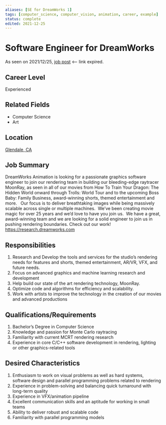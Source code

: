 ```yaml
---
aliases: [SE for DreamWorks 1]
tags: [computer_science, computer_vision, animation, career, example]
status: complete
edited: 2021-12-25
---
```


# Software Engineer for DreamWorks
As seen on 2021/12/25, [job post](https://sjobs.brassring.com/TGnewUI/Search/home/HomeWithPreLoad?partnerid=25354&siteid=5108&PageType=JobDetails&jobid=562509#jobDetails=562509_5108) <-- link expired.

## Career Level
Experienced

## Related Fields
- Computer Science
- Art

## Location
[Glendale, CA](https://goo.gl/maps/c1CWYwUvrrH1rrYy9)

## Job Summary
DreamWorks Animation is looking for a passionate graphics software engineer to join our rendering team in building our bleeding-edge raytracer MoonRay, as seen in all of our movies from How To Train Your Dragon: The Hidden World onward through Trolls: World Tour and to the upcoming Boss Baby: Family Business, award-winning shorts, themed entertainment and more.   Our focus is to deliver breathtaking images while being massively scalable across single or multiple machines.  We’ve been creating movie magic for over 25 years and we’d love to have you join us.  We have a great, award-winning team and we are looking for a solid engineer to join us in pushing rendering boundaries. Check out our work!  https://research.dreamworks.com

## Responsibilities
1. Research and Develop the tools and services for the studio’s rendering needs for features and shorts, themed entertainment, AR/VR, VFX, and future needs.
2. Focus on advanced graphics and machine learning research and development
3. Help build our state of the art rendering technology, MoonRay. 
4. Optimize code and algorithms for efficiency and scalability.
5. Work with artists to improve the technology in the creation of our movies and advanced productions

## Qualifications/Requirements
1. Bachelor’s Degree in Computer Science
2. Knowledge and passion for Monte Carlo raytracing
3. Familiarity with current MCRT rendering research
4. Experience in core C/C++ software development in rendering, lighting or other graphics-related tools

## Desired Characteristics
1. Enthusiasm to work on visual problems as well as hard systems, software design and parallel programming problems related to rendering
2. Experience in problem-solving and balancing quick turnaround with long-term quality
3. Experience in VFX/animation pipeline
4. Excellent communication skills and an aptitude for working in small teams  
5. Ability to deliver robust and scalable code
6. Familiarity with parallel programming models
